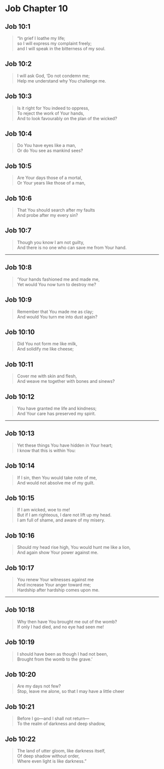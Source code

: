 # Job Chapter 10

## Job 10:1

> “In grief I loathe my life;  
> so I will express my complaint freely;  
> and I will speak in the bitterness of my soul.

## Job 10:2

> I will ask God, ‘Do not condemn me;  
> Help me understand why You challenge me.

## Job 10:3

> Is it right for You indeed to oppress,  
> To reject the work of Your hands,  
> And to look favourably on the plan of the wicked?

## Job 10:4

> Do You have eyes like a man,  
> Or do You see as mankind sees?

## Job 10:5

> Are Your days those of a mortal,  
> Or Your years like those of a man,

## Job 10:6

> That You should search after my faults  
> And probe after my every sin?

## Job 10:7

> Though you know I am not guilty,  
> And there is no one who can save me from Your hand.

---

## Job 10:8

> ‘Your hands fashioned me and made me,  
> Yet would You now turn to destroy me?

## Job 10:9

> Remember that You made me as clay;  
> And would You turn me into dust again?

## Job 10:10

> Did You not form me like milk,  
> And solidify me like cheese;

## Job 10:11

> Cover me with skin and flesh,  
> And weave me together with bones and sinews?

## Job 10:12

> You have granted me life and kindness;  
> And Your care has preserved my spirit.

---

## Job 10:13

> Yet these things You have hidden in Your heart;  
> I know that this is within You:

## Job 10:14

> If I sin, then You would take note of me,  
> And would not absolve me of my guilt.

## Job 10:15

> If I am wicked, woe to me!  
> But if I am righteous, I dare not lift up my head.  
> I am full of shame, and aware of my misery.

## Job 10:16

> Should my head rise high, You would hunt me like a lion,  
> And again show Your power against me.

## Job 10:17

> You renew Your witnesses against me  
> And increase Your anger toward me;  
> Hardship after hardship comes upon me.

---

## Job 10:18

> Why then have You brought me out of the womb?  
> If only I had died, and no eye had seen me!

## Job 10:19

> I should have been as though I had not been,  
> Brought from the womb to the grave.’

## Job 10:20

> Are my days not few?  
> Stop, leave me alone, so that I may have a little cheer

## Job 10:21

> Before I go—and I shall not return—  
> To the realm of darkness and deep shadow,

## Job 10:22

> The land of utter gloom, like darkness itself,  
> Of deep shadow without order,  
> Where even light is like darkness.”
